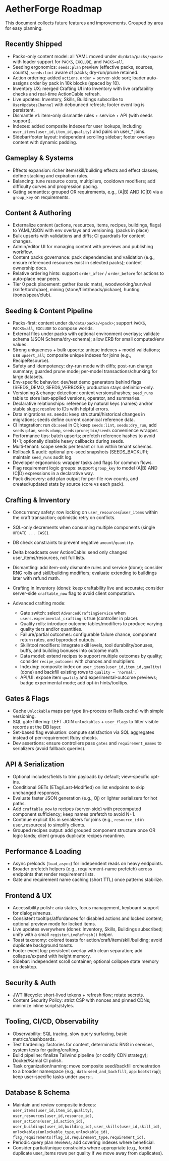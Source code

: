 # AetherForge Roadmap

This document collects future features and improvements. Grouped by area for easy planning.

## Recently Shipped
- Packs-only content model: all YAML moved under `db/data/packs/<pack>` with loader support for `PACKS`, `EXCLUDE`, and `PACKS=all`.
- Seeding ergonomics: `seeds:plan` preview (effective packs, sources, counts), `seeds:lint` aware of packs; dry-run/prune retained.
- Action ordering: added `actions.order` + server-side sort; loader auto-assigns order by pack in 10k blocks (spaced by 10).
- Inventory UX: merged Crafting UI into Inventory with live craftability checks and real-time ActionCable refresh.
- Live updates: Inventory, Skills, Buildings subscribe to `UserUpdatesChannel` with debounced refresh; footer event log is persistent.
- Dismantle v1: item-only dismantle rules + service + API (with seeds support).
- Indexes: added composite indexes for user lookups, including `user_items(user_id,item_id,quality)` and pairs on user_* joins.
- Sidebar/footer layout: independent scrolling sidebar; footer overlays content with dynamic padding.

## Gameplay & Systems
- Effects expansion: richer item/skill/building effects and effect classes; define stacking and expiration rules.
- Balancing: tune resource costs, multipliers, cooldown modifiers; add difficulty curves and progression pacing.
- Gating semantics: grouped OR requirements, e.g., (A|B) AND (C|D) via a `group_key` on requirements.

## Content & Authoring
- Externalize content (actions, resources, items, recipes, buildings, flags) to YAML/JSON with env overlays and versioning. (packs in place)
- Bulk upserts with validations and diffs; CI guardrails for content changes.
- Admin/editor UI for managing content with previews and publishing workflow.
- Content packs governance: pack dependencies and validation (e.g., ensure referenced resources exist in selected packs); content ownership docs.
- Relative ordering hints: support `order_after` / `order_before` for actions to auto-place near peers.
 - Tier 0 pack placement: gather (basic mats), woodworking/survival (knife/torch/axe), mining (stone/flint/heads/pickaxe), hunting (bone/spear/club).

## Seeding & Content Pipeline
- Packs-first: content under `db/data/packs/<pack>`; support `PACKS`, `PACKS=all`, `EXCLUDE` to compose worlds.
- External files under packs with optional environment overlays; validate schema (JSON Schema/dry-schema); allow ERB for small computed/env values.
- Strong uniqueness + bulk upserts: unique indexes + model validations; use `upsert_all`; composite unique indexes for joins (e.g., RecipeResource).
- Safety and idempotency: dry-run mode with diffs; post-run change summary; guarded prune mode; per-model transactions/chunking for large datasets.
- Env-specific behavior: dev/test demo generators behind flags (SEEDS_DEMO, SEEDS_VERBOSE); production stays definition-only.
- Versioning & change detection: content versions/hashes; `seed_runs` table to store last-applied versions, operator, and summaries.
- Declarative relationships: reference by natural keys (names) and/or stable slugs; resolve to IDs with helpful errors.
- Data migrations vs. seeds: keep structural/historical changes in migrations; seeds define current canonical reference data.
- CI integration: run `db:seed` in CI; keep `seeds:lint`, `seeds:dry_run`, add `seeds:plan`, `seeds:dump`, `seeds:prune`; `bin/seeds` convenience wrapper.
- Performance tips: batch upserts; prefetch reference hashes to avoid N+1; optionally disable heavy callbacks during seeds.
- Multi-tenant: scope seeds per tenant or run within tenant schemas.
- Rollback & audit: optional pre-seed snapshots (SEEDS_BACKUP); maintain `seed_runs` audit log.
- Developer ergonomics: wrapper tasks and flags for common flows.
- Flag requirement logic groups: support `group_key` to model (A|B) AND (C|D) expressions in a declarative way.
- Pack discovery: add plan output for per-file row counts, and created/updated stats by source (core vs each pack).

## Crafting & Inventory
- Concurrency safety: row locking on `user_resources`/`user_items` within the craft transaction; optimistic retry on conflicts.
- SQL-only decrements when consuming multiple components (single `UPDATE ... CASE`).
- DB check constraints to prevent negative `amount`/`quantity`.
- Delta broadcasts over ActionCable: send only changed user_items/resources, not full lists.
- Dismantling: add item-only dismantle rules and service (done); consider RNG rolls and skill/building modifiers; evaluate extending to buildings later with refund math.
- Crafting in Inventory (done): keep craftability live and accurate; consider server-side `craftable_now` flag to avoid client computation.

- Advanced crafting mode:
  - Gate switch: select `AdvancedCraftingService` when `users.experimental_crafting` is true (controller in place).
  - Quality rolls: introduce outcome tables/modifiers to produce varying quality tiers and/or quantities.
  - Failure/partial outcomes: configurable failure chance, component return rates, and byproduct outputs.
  - Skill/tool modifiers: integrate skill levels, tool durability/bonuses, buffs, and building bonuses into outcome math.
  - Data model: extend recipes to support multiple outcomes by quality; consider `recipe_outcomes` with chances and multipliers.
  - Indexing: composite index on `user_items(user_id,item_id,quality)` (done) and backfill existing rows to `quality = 'normal'`.
  - API/UI: expose item `quality` and experimental-outcome previews; badge experimental mode; add opt-in hints/tooltips.

## Gates & Flags
- Cache `Unlockable` maps per type (in-process or Rails.cache) with simple versioning.
- SQL gate filtering: LEFT JOIN `unlockables` + `user_flags` to filter visible records at the DB layer.
- Set-based flag evaluation: compute satisfaction via SQL aggregates instead of per-requirement Ruby checks.
- Dev assertions: ensure controllers pass `gates` and `requirement_names` to serializers (avoid fallback queries).

## API & Serialization
- Optional includes/fields to trim payloads by default; view-specific opt-ins.
- Conditional GETs (ETag/Last-Modified) on list endpoints to skip unchanged responses.
- Evaluate faster JSON generation (e.g., Oj) or lighter serializers for hot paths.
- Add `craftable_now` to recipes (server-side) with precomputed component sufficiency; keep names prefetch to avoid N+1.
 - Continue explicit IDs in serializers for joins (e.g., `resource_id` in user_resources) to simplify clients.
 - Grouped recipes output: add grouped component structure once OR logic lands; client groups duplicate recipes meantime.

## Performance & Loading
- Async preloads (`load_async`) for independent reads on heavy endpoints.
- Broader prefetch helpers (e.g., requirement-name prefetch) across endpoints that render requirement lists.
- Gate and requirement name caching (short TTL) once patterns stabilize.

## Frontend & UX
- Accessibility polish: aria states, focus management, keyboard support for dialogs/menus.
- Consistent tooltips/affordances for disabled actions and locked content; optional preview mode for locked items.
- Live updates everywhere (done): Inventory, Skills, Buildings subscribed; unify with a small `registerLiveRefresh()` helper.
- Toast taxonomy: colored toasts for action/craft/item/skill/building; avoid duplicate background toasts.
- Footer event log: persistent overlay with clean separation; add collapse/expand with height memory.
- Sidebar: independent scroll container; optional collapse state memory on desktop.

## Security & Auth
- JWT lifecycle: short-lived tokens + refresh flow; rotate secrets.
- Content Security Policy: strict CSP with nonces and pinned CDNs; minimize inline scripts/styles.

## Tooling, CI/CD, Observability
- Observability: SQL tracing, slow query surfacing, basic metrics/dashboards.
- Test hardening: factories for content, deterministic RNG in services, system tests for gating/crafting.
- Build pipeline: finalize Tailwind pipeline (or codify CDN strategy); Docker/Kamal CI polish.
- Task organization/naming: move composite seed/backfill orchestration to a broader namespace (e.g., `data:seed_and_backfill`, `app:bootstrap`); keep user-specific tasks under `users:`.

## Database & Schema
- Maintain and review composite indexes: `user_items(user_id,item_id,quality)`, `user_resources(user_id,resource_id)`, `user_actions(user_id,action_id)`, `user_buildings(user_id,building_id)`, `user_skills(user_id,skill_id)`, `unlockables(unlockable_type,unlockable_id)`, `flag_requirements(flag_id,requirement_type,requirement_id)`.
- Periodic query plan reviews; add covering indexes where beneficial.
- Consider partial/unique constraints where appropriate (e.g., forbid duplicate user_items rows per quality if we move away from duplicates).
